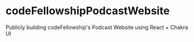 # codeFellowshipPodcastWebsite
 Publicly building codeFellowship's Podcast Website using React + Chakra UI
